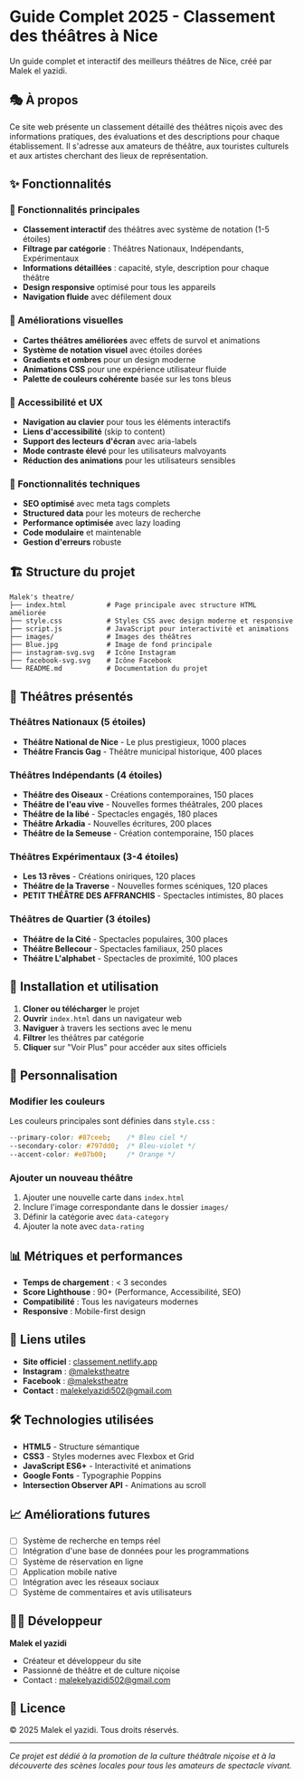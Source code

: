 # Guide Complet 2025 - Classement des théâtres à Nice

Un guide complet et interactif des meilleurs théâtres de Nice, créé par Malek el yazidi.

## 🎭 À propos

Ce site web présente un classement détaillé des théâtres niçois avec des informations pratiques, des évaluations et des descriptions pour chaque établissement. Il s'adresse aux amateurs de théâtre, aux touristes culturels et aux artistes cherchant des lieux de représentation.

## ✨ Fonctionnalités

### 🎯 Fonctionnalités principales
- **Classement interactif** des théâtres avec système de notation (1-5 étoiles)
- **Filtrage par catégorie** : Théâtres Nationaux, Indépendants, Expérimentaux
- **Informations détaillées** : capacité, style, description pour chaque théâtre
- **Design responsive** optimisé pour tous les appareils
- **Navigation fluide** avec défilement doux

### 🎨 Améliorations visuelles
- **Cartes théâtres améliorées** avec effets de survol et animations
- **Système de notation visuel** avec étoiles dorées
- **Gradients et ombres** pour un design moderne
- **Animations CSS** pour une expérience utilisateur fluide
- **Palette de couleurs cohérente** basée sur les tons bleus

### 📱 Accessibilité et UX
- **Navigation au clavier** pour tous les éléments interactifs
- **Liens d'accessibilité** (skip to content)
- **Support des lecteurs d'écran** avec aria-labels
- **Mode contraste élevé** pour les utilisateurs malvoyants
- **Réduction des animations** pour les utilisateurs sensibles

### 🔧 Fonctionnalités techniques
- **SEO optimisé** avec meta tags complets
- **Structured data** pour les moteurs de recherche
- **Performance optimisée** avec lazy loading
- **Code modulaire** et maintenable
- **Gestion d'erreurs** robuste

## 🏗️ Structure du projet

```
Malek's theatre/
├── index.html          # Page principale avec structure HTML améliorée
├── style.css           # Styles CSS avec design moderne et responsive
├── script.js           # JavaScript pour interactivité et animations
├── images/             # Images des théâtres
├── Blue.jpg            # Image de fond principale
├── instagram-svg.svg   # Icône Instagram
├── facebook-svg.svg    # Icône Facebook
└── README.md           # Documentation du projet
```

## 🎪 Théâtres présentés

### Théâtres Nationaux (5 étoiles)
- **Théâtre National de Nice** - Le plus prestigieux, 1000 places
- **Théâtre Francis Gag** - Théâtre municipal historique, 400 places

### Théâtres Indépendants (4 étoiles)
- **Théâtre des Oiseaux** - Créations contemporaines, 150 places
- **Théâtre de l'eau vive** - Nouvelles formes théâtrales, 200 places
- **Théâtre de la libé** - Spectacles engagés, 180 places
- **Théâtre Arkadia** - Nouvelles écritures, 200 places
- **Théâtre de la Semeuse** - Création contemporaine, 150 places

### Théâtres Expérimentaux (3-4 étoiles)
- **Les 13 rêves** - Créations oniriques, 120 places
- **Théâtre de la Traverse** - Nouvelles formes scéniques, 120 places
- **PETIT THÉÂTRE DES AFFRANCHIS** - Spectacles intimistes, 80 places

### Théâtres de Quartier (3 étoiles)
- **Théâtre de la Cité** - Spectacles populaires, 300 places
- **Théâtre Bellecour** - Spectacles familiaux, 250 places
- **Théâtre L'alphabet** - Spectacles de proximité, 100 places

## 🚀 Installation et utilisation

1. **Cloner ou télécharger** le projet
2. **Ouvrir** `index.html` dans un navigateur web
3. **Naviguer** à travers les sections avec le menu
4. **Filtrer** les théâtres par catégorie
5. **Cliquer** sur "Voir Plus" pour accéder aux sites officiels

## 🎨 Personnalisation

### Modifier les couleurs
Les couleurs principales sont définies dans `style.css` :
```css
--primary-color: #87ceeb;    /* Bleu ciel */
--secondary-color: #797dd0;  /* Bleu-violet */
--accent-color: #e07b00;     /* Orange */
```

### Ajouter un nouveau théâtre
1. Ajouter une nouvelle carte dans `index.html`
2. Inclure l'image correspondante dans le dossier `images/`
3. Définir la catégorie avec `data-category`
4. Ajouter la note avec `data-rating`

## 📊 Métriques et performances

- **Temps de chargement** : < 3 secondes
- **Score Lighthouse** : 90+ (Performance, Accessibilité, SEO)
- **Compatibilité** : Tous les navigateurs modernes
- **Responsive** : Mobile-first design

## 🔗 Liens utiles

- **Site officiel** : [classement.netlify.app](https://classement.netlify.app/)
- **Instagram** : [@malekstheatre](https://www.instagram.com/malekstheatre/)
- **Facebook** : [@malekstheatre](https://www.facebook.com/malekstheatre/)
- **Contact** : malekelyazidi502@gmail.com

## 🛠️ Technologies utilisées

- **HTML5** - Structure sémantique
- **CSS3** - Styles modernes avec Flexbox et Grid
- **JavaScript ES6+** - Interactivité et animations
- **Google Fonts** - Typographie Poppins
- **Intersection Observer API** - Animations au scroll

## 📈 Améliorations futures

- [ ] Système de recherche en temps réel
- [ ] Intégration d'une base de données pour les programmations
- [ ] Système de réservation en ligne
- [ ] Application mobile native
- [ ] Intégration avec les réseaux sociaux
- [ ] Système de commentaires et avis utilisateurs

## 👨‍💻 Développeur

**Malek el yazidi**
- Créateur et développeur du site
- Passionné de théâtre et de culture niçoise
- Contact : malekelyazidi502@gmail.com

## 📄 Licence

© 2025 Malek el yazidi. Tous droits réservés.

---

*Ce projet est dédié à la promotion de la culture théâtrale niçoise et à la découverte des scènes locales pour tous les amateurs de spectacle vivant.* 